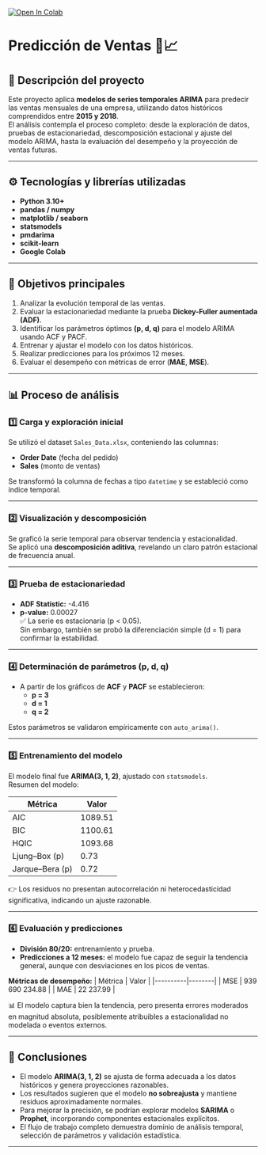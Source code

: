 [![Open In Colab](https://colab.research.google.com/assets/colab-badge.svg)](https://colab.research.google.com/github/fredusho/data-science-portfolio/blob/main/prediccion-ventas-de-una-tienda/prediciendo-ventas-de-una-tienda.ipynb)

# Predicción de Ventas 🧾📈

## 🧩 Descripción del proyecto
Este proyecto aplica **modelos de series temporales ARIMA** para predecir las ventas mensuales de una empresa, utilizando datos históricos comprendidos entre **2015 y 2018**.  
El análisis contempla el proceso completo: desde la exploración de datos, pruebas de estacionariedad, descomposición estacional y ajuste del modelo ARIMA, hasta la evaluación del desempeño y la proyección de ventas futuras.

---

## ⚙️ Tecnologías y librerías utilizadas
- **Python 3.10+**
- **pandas / numpy**
- **matplotlib / seaborn**
- **statsmodels**
- **pmdarima**
- **scikit-learn**
- **Google Colab**

---

## 🧠 Objetivos principales
1. Analizar la evolución temporal de las ventas.  
2. Evaluar la estacionariedad mediante la prueba **Dickey-Fuller aumentada (ADF)**.  
3. Identificar los parámetros óptimos **(p, d, q)** para el modelo ARIMA usando ACF y PACF.  
4. Entrenar y ajustar el modelo con los datos históricos.  
5. Realizar predicciones para los próximos 12 meses.  
6. Evaluar el desempeño con métricas de error (**MAE**, **MSE**).

---

## 📊 Proceso de análisis

### 1️⃣ Carga y exploración inicial
Se utilizó el dataset `Sales_Data.xlsx`, conteniendo las columnas:
- **Order Date** (fecha del pedido)
- **Sales** (monto de ventas)

Se transformó la columna de fechas a tipo `datetime` y se estableció como índice temporal.

---

### 2️⃣ Visualización y descomposición
Se graficó la serie temporal para observar tendencia y estacionalidad.  
Se aplicó una **descomposición aditiva**, revelando un claro patrón estacional de frecuencia anual.

---

### 3️⃣ Prueba de estacionariedad
- **ADF Statistic:** -4.416  
- **p-value:** 0.00027  
✅ La serie es estacionaria (p < 0.05).  
Sin embargo, también se probó la diferenciación simple (d = 1) para confirmar la estabilidad.

---

### 4️⃣ Determinación de parámetros (p, d, q)
- A partir de los gráficos de **ACF** y **PACF** se establecieron:
  - **p = 3**
  - **d = 1**
  - **q = 2**

Estos parámetros se validaron empíricamente con `auto_arima()`.

---

### 5️⃣ Entrenamiento del modelo
El modelo final fue **ARIMA(3, 1, 2)**, ajustado con `statsmodels`.  
Resumen del modelo:

| Métrica | Valor |
|----------|--------|
| AIC | 1089.51 |
| BIC | 1100.61 |
| HQIC | 1093.68 |
| Ljung–Box (p) | 0.73 |
| Jarque–Bera (p) | 0.72 |

👉 Los residuos no presentan autocorrelación ni heterocedasticidad significativa, indicando un ajuste razonable.

---

### 6️⃣ Evaluación y predicciones
- **División 80/20:** entrenamiento y prueba.  
- **Predicciones a 12 meses:** el modelo fue capaz de seguir la tendencia general, aunque con desviaciones en los picos de ventas.  

**Métricas de desempeño:**
| Métrica | Valor |
|----------|--------|
| MSE | 939 690 234.88 |
| MAE | 22 237.99 |

📊 El modelo captura bien la tendencia, pero presenta errores moderados en magnitud absoluta, posiblemente atribuibles a estacionalidad no modelada o eventos externos.

---

## 🎯 Conclusiones
- El modelo **ARIMA(3, 1, 2)** se ajusta de forma adecuada a los datos históricos y genera proyecciones razonables.  
- Los resultados sugieren que el modelo **no sobreajusta** y mantiene residuos aproximadamente normales.  
- Para mejorar la precisión, se podrían explorar modelos **SARIMA** o **Prophet**, incorporando componentes estacionales explícitos.  
- El flujo de trabajo completo demuestra dominio de análisis temporal, selección de parámetros y validación estadística.

---
